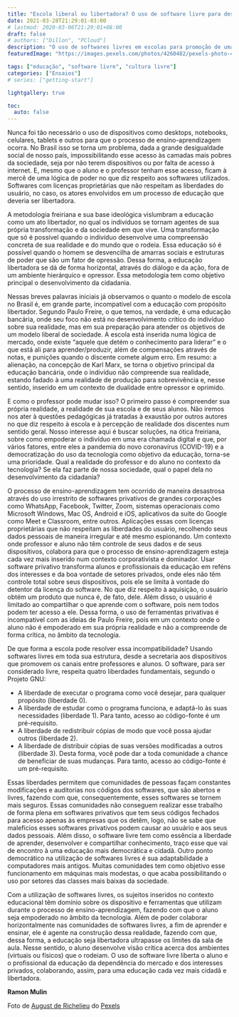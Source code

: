```yaml
---
title: "Escola liberal ou libertadora? O uso de software livre para desenvolvimento da cidadania"
date: 2021-03-28T21:29:01-03:00
# lastmod: 2020-03-06T21:29:01+08:00
draft: false
# authors: ["Dillon", "PCloud"]
description: "O uso de softwares livres em escolas para promoção de uma Educação Libertadora."
featuredImage: "https://images.pexels.com/photos/4260482/pexels-photo-4260482.jpeg?crop=entropy&cs=srgb&dl=pexels-august-de-richelieu-4260482.jpg&fit=crop&fm=jpg&h=427&w=640"

tags: ["educação", "software livre", "cultura livre"]
categories: ["Ensaios"]
# series: ["getting-start"]

lightgallery: true

toc:
  auto: false
---
```


Nunca foi tão necessário o uso de dispositivos como desktops, notebooks, celulares, tablets e outros para que o processo de ensino-aprendizagem ocorra. No Brasil isso se torna um problema, dada a grande desigualdade social de nosso país, impossibilitando esse acesso às camadas mais pobres da sociedade, seja por não terem dispositivos ou por falta de acesso à internet. E, mesmo que o aluno e o professor tenham esse acesso, ficam à mercê de uma lógica de poder no que diz respeito aos softwares utilizados. Softwares com licenças proprietárias que não respeitam as liberdades do usuário, no caso, os atores envolvidos em um processo de educação que deveria ser libertadora.

A metodologia freiriana e sua base ideológica vislumbram a educação como um ato libertador, no qual os indivíduos se tornam agentes de sua própria transformação e da sociedade em que vive. Uma transformação que só é possível quando o indivíduo desenvolve uma compreensão concreta de sua realidade e do mundo que o rodeia. Essa educação só é possível quando o homem se desvencilha de amarras sociais e estruturas de poder que são um fator de opressão. Dessa forma, a educação libertadora se dá de forma horizontal, através do diálogo e da ação, fora de um ambiente hierárquico e opressor. Essa metodologia tem como objetivo principal o desenvolvimento da cidadania.

Nessas breves palavras iniciais já observamos o quanto o modelo de escola no Brasil é, em grande parte, incompatível com a educação com propósito libertador. Segundo Paulo Freire, o que temos, na verdade, é uma educação bancária, onde seu foco não está no desenvolvimento crítico do indivíduo sobre sua realidade, mas em sua preparação para atender os objetivos de um modelo liberal de sociedade. A escola está inserida numa lógica de mercado, onde existe “aquele que detém o conhecimento para liderar” e o que está ali para aprender/produzir, além de compensações através de notas, e punições quando o discente comete algum erro. Em resumo: a alienação, na concepção de Karl Marx, se torna o objetivo principal da educação bancária, onde o indivíduo não compreende sua realidade, estando fadado à uma realidade de produção para sobrevivência e, nesse sentido, inserido em um contexto de dualidade entre opressor e oprimido.

E como o professor pode mudar isso? O primeiro passo é compreender sua própria realidade, a realidade de sua escola e de seus alunos. Não iremos nos ater à questões pedagógicas já tratadas à exaustão por outros autores no que diz respeito à escola e à percepção de realidade dos discentes num sentido geral. Nosso interesse aqui é buscar soluções, na ótica freiriana, sobre como empoderar o indivíduo em uma era chamada digital e que, por vários fatores, entre eles a pandemia do novo coronavírus (COVID-19) e a democratização do uso da tecnologia como objetivo da educação, torna-se uma prioridade. Qual a realidade do professor e do aluno no contexto da tecnologia? Se ela faz parte de nossa sociedade, qual o papel dela no desenvolvimento da cidadania?

O processo de ensino-aprendizagem tem ocorrido de maneira desastrosa através do uso irrestrito de softwares privativos de grandes corporações como WhatsApp, Facebook, Twitter, Zoom, sistemas operacionais como Microsoft Windows, Mac OS, Android e iOS, aplicativos da suíte do Google como Meet e Classroom, entre outros. Aplicações essas com licenças proprietárias que não respeitam as liberdades do usuário, recolhendo seus dados pessoais de maneira irregular e até mesmo espionando. Um contexto onde professor e aluno não têm controle de seus dados e de seus dispositivos, colabora para que o processo de ensino-aprendizagem esteja cada vez mais inserido num contexto corporativista e dominador.  Usar software privativo transforma alunos e profissionais da educação em reféns dos interesses e da boa vontade de setores privados, onde eles não têm controle total sobre seus dispositivos, pois ele se limita à vontade do detentor da licença do software. No que diz respeito à aquisição, o usuário obtém um produto que nunca é, de fato, dele. Além disso, o usuário é limitado ao compartilhar o que aprende com o software, pois nem todos podem ter acesso a ele. Dessa forma, o uso de ferramentas privativas é incompatível com as ideias de Paulo Freire, pois em um contexto onde o aluno não é empoderado em sua própria realidade e não a compreende de forma crítica, no âmbito da tecnologia.

De que forma a escola pode resolver essa incompatibilidade? Usando softwares livres em toda sua estrutura, desde a secretaria aos dispositivos que promovem os canais entre professores e alunos. O software, para ser considerado livre, respeita quatro liberdades fundamentais, segundo o Projeto GNU:

* A liberdade de executar o programa como você desejar, para qualquer propósito (liberdade 0).
* A liberdade de estudar como o programa funciona, e adaptá-lo às suas necessidades (liberdade 1). Para tanto, acesso ao código-fonte é um pré-requisito.
* A liberdade de redistribuir cópias de modo que você possa ajudar outros (liberdade 2).
* A liberdade de distribuir cópias de suas versões modificadas a outros (liberdade 3). Desta forma, você pode dar a toda comunidade a chance de beneficiar de suas mudanças. Para tanto, acesso ao código-fonte é um pré-requisito.

Essas liberdades permitem que comunidades de pessoas façam constantes modificações e auditorias nos códigos dos softwares, que são abertos e livres, fazendo com que, consequentemente, esses softwares se tornem mais seguros. Essas comunidades não conseguem realizar esse trabalho de forma plena em softwares privativos que tem seus códigos fechados para acesso apenas às empresas que os detêm, logo, não se sabe que malefícios esses softwares privativos podem causar ao usuário e aos seus dados pessoais. Além disso, o software livre tem como essência a liberdade de aprender, desenvolver e compartilhar conhecimento, traço esse que vai de encontro à uma educação mais democrática e cidadã. Outro ponto democrático na utilização de softwares livres é sua adaptabilidade a computadores mais antigos. Muitas comunidades tem como objetivo esse funcionamento em máquinas mais modestas, o que acaba possibilitando o uso por setores das classes mais baixas da sociedade.

Com a utilização de softwares livres, os sujeitos inseridos no contexto educacional têm domínio sobre os dispositivo e ferramentas que utilizam durante o processo de ensino-aprendizagem, fazendo com que o aluno seja empoderado no âmbito da tecnologia. Além de poder colaborar horizontalmente nas comunidades de softwares livres, a fim de aprender e ensinar, ele é agente na construção dessa realidade, fazendo com que, dessa forma, a educação seja libertadora ultrapasse os limites da sala de aula. Nesse sentido, o aluno desenvolve visão crítica acerca dos ambientes (virtuais ou físicos) que o rodeiam. O uso de software livre liberta o aluno e o profissional da educação da dependência do mercado e dos interesses privados, colaborando, assim, para uma educação cada vez mais cidadã e libertadora.

**Ramon Mulin**

Foto de [August de Richelieu](https://www.pexels.com/@august-de-richelieu?utm_content=attributionCopyText&utm_medium=referral&utm_source=pexels "August de Richelieu") do [Pexels](https://www.pexels.com/photo/mother-helping-her-daughter-with-her-homework-4260482/?utm_content=attributionCopyText&utm_medium=referral&utm_source=pexels "Pexels")
